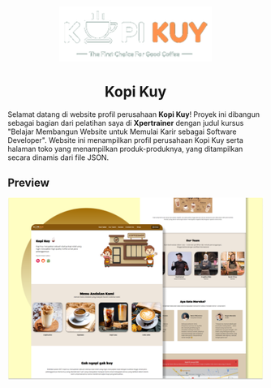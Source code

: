 <p align="center"><a href="https://github.com/ZuyinatinK/kopi-kuy"><img alt="Kopi Kuy" src="images/logo/logo_kuy.png" width="300vw"/></a></p>
<h1 align="center">Kopi Kuy</h1>

Selamat datang di website profil perusahaan **Kopi Kuy**! Proyek ini dibangun sebagai bagian dari pelatihan saya di **Xpertrainer** dengan judul kursus "Belajar Membangun Website untuk Memulai Karir sebagai Software Developer". Website ini menampilkan profil perusahaan Kopi Kuy serta halaman toko yang menampilkan produk-produknya, yang ditampilkan secara dinamis dari file JSON.

## Preview
![Preview](media/portofolio-kopi-kuy.png)